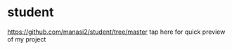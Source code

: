 # student
 https://github.com/manasi2/student/tree/master   tap here for quick preview of my project
